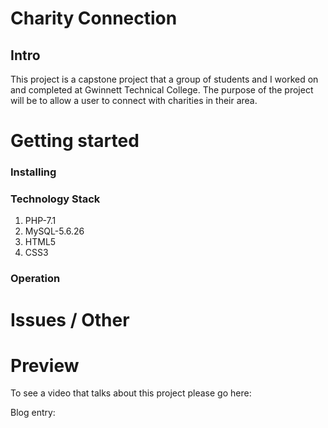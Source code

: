 # Charity Connection
## Intro
  
  This project is a capstone project that a group of students and I worked on and completed at Gwinnett Technical College. The purpose of the project will be to allow a user to connect with charities in their area. 


# Getting started
### Installing

### Technology Stack

1. PHP-7.1
2. MySQL-5.6.26
3. HTML5
4. CSS3

### Operation


# Issues / Other



# Preview

To see a video that talks about this project please go here:

Blog entry: